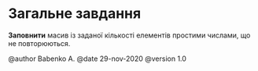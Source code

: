 ﻿# Загальне завдання

**Заповнити** масив із заданої кількості елементів простими числами, що не повторюються.


@author Babenko A.
@date 29-nov-2020
@version 1.0
